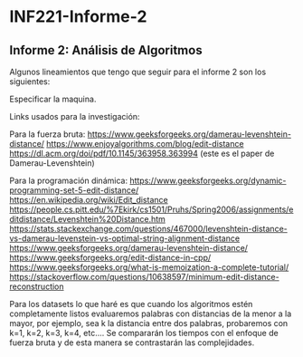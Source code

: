 # INF221-Informe-2

## Informe 2: Análisis de Algoritmos
Algunos lineamientos que tengo que seguir para el informe 2 son los siguientes: 

Especificar la maquina.

Links usados para la investigación:

Para la fuerza bruta:
https://www.geeksforgeeks.org/damerau-levenshtein-distance/ 
https://www.enjoyalgorithms.com/blog/edit-distance 
https://dl.acm.org/doi/pdf/10.1145/363958.363994 (este es el paper de Damerau-Levenshtein)

Para la programación dinámica:
https://www.geeksforgeeks.org/dynamic-programming-set-5-edit-distance/
https://en.wikipedia.org/wiki/Edit_distance
https://people.cs.pitt.edu/%7Ekirk/cs1501/Pruhs/Spring2006/assignments/editdistance/Levenshtein%20Distance.htm
https://stats.stackexchange.com/questions/467000/levenshtein-distance-vs-damerau-levenstein-vs-optimal-string-alignment-distance
https://www.geeksforgeeks.org/damerau-levenshtein-distance/
https://www.geeksforgeeks.org/edit-distance-in-cpp/
https://www.geeksforgeeks.org/what-is-memoization-a-complete-tutorial/
https://stackoverflow.com/questions/10638597/minimum-edit-distance-reconstruction



Para los datasets lo que haré es que cuando los algoritmos estén completamente listos evaluaremos palabras 
con distancias de la menor a la mayor, por ejemplo, sea k la distancia entre dos palabras, probaremos con 
k=1, k=2, k=3, k=4, etc.... Se compararán los tiempos con el enfoque de fuerza bruta y de esta manera se 
contrastarán las complejidades.
